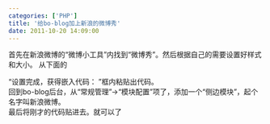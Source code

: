 ```yaml
---
categories: ['PHP']
title: '给bo-blog加上新浪的微博秀'
date: 2011-10-20 14:09:00
---
```

首先在新浪微博的“微博小工具”内找到“微博秀”。然后根据自己的需要设置好样式和大小。
从下面的

<dt>“设置完成，获得嵌入代码： ”框内粘贴出代码。</dt>
<dt></dt>


<dt>回到bo-blog后台，从“常规管理”->“模块配置”项了，添加一个“侧边模块”，起个名字叫新浪微博。</dt>
<dt></dt>
<dt>最后将刚才的代码贴进去。就可以了</dt>
